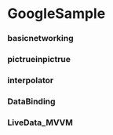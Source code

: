 # GoogleSample

### basicnetworking

### pictrueinpictrue

### interpolator

### DataBinding

### LiveData_MVVM


